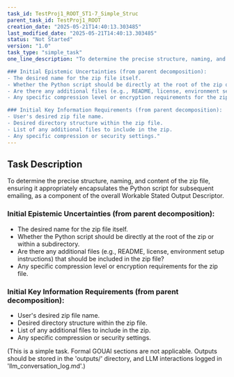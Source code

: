 ```yaml
---
task_id: TestProj1_ROOT_ST1-7_Simple_Struc
parent_task_id: TestProj1_ROOT
creation_date: "2025-05-21T14:40:13.303485"
last_modified_date: "2025-05-21T14:40:13.303485"
status: "Not Started"
version: "1.0"
task_type: "simple_task"
one_line_description: "To determine the precise structure, naming, and content of the zip file, ensuring it appropriately encapsulates the Python script for subsequent emailing, as a component of the overall Workable Stated Output Descriptor.

### Initial Epistemic Uncertainties (from parent decomposition):
- The desired name for the zip file itself.
- Whether the Python script should be directly at the root of the zip or within a subdirectory.
- Are there any additional files (e.g., README, license, environment setup instructions) that should be included in the zip file?
- Any specific compression level or encryption requirements for the zip file.

### Initial Key Information Requirements (from parent decomposition):
- User's desired zip file name.
- Desired directory structure within the zip file.
- List of any additional files to include in the zip.
- Any specific compression or security settings."
---
```

## Task Description

To determine the precise structure, naming, and content of the zip file, ensuring it appropriately encapsulates the Python script for subsequent emailing, as a component of the overall Workable Stated Output Descriptor.

### Initial Epistemic Uncertainties (from parent decomposition):
- The desired name for the zip file itself.
- Whether the Python script should be directly at the root of the zip or within a subdirectory.
- Are there any additional files (e.g., README, license, environment setup instructions) that should be included in the zip file?
- Any specific compression level or encryption requirements for the zip file.

### Initial Key Information Requirements (from parent decomposition):
- User's desired zip file name.
- Desired directory structure within the zip file.
- List of any additional files to include in the zip.
- Any specific compression or security settings.

(This is a simple task. Formal GOUAI sections are not applicable. Outputs should be stored in the 'outputs/' directory, and LLM interactions logged in 'llm_conversation_log.md'.)

